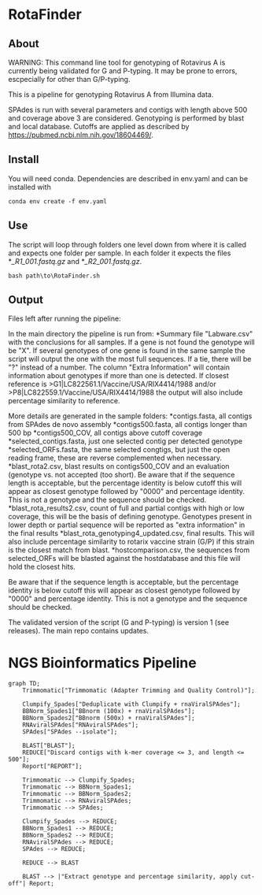# RotaFinder
## About
WARNING: This command line tool for genotyping of Rotavirus A is currently being validated for G and P-typing. It may be prone to errors, escpecially for other than G/P-typing. 

This is a pipeline for genotyping Rotavirus A from Illumina data. 

SPAdes is run with several parameters and contigs with length above 500 and coverage above 3 are considered. Genotyping is performed by blast and local database. Cutoffs are applied as described by https://pubmed.ncbi.nlm.nih.gov/18604469/. 

## Install

You will need conda. Dependencies are described in env.yaml and can be installed with 

```
conda env create -f env.yaml
```


## Use

The script will loop through folders one level down from where it is called and expects one folder per sample. In each folder it expects the files **_R1_001.fastq.gz* and **_R2_001.fastq.gz*.

```
bash path\to\RotaFinder.sh
```

## Output

Files left after running the pipeline:

In the main directory the pipeline is run from: 
*Summary file "Labware.csv" with the conclusions for all samples. If a gene is not found the genotype will be "X". If several genotypes of one gene is found in the same sample the script will output the one with the most full sequences. If a tie, there will be "?" instead of a number. The column "Extra Information" will contain information about genotypes if more than one is detected. If closest reference is >G1|LC822561.1/Vaccine/USA/RIX4414/1988 and/or >P8|LC822559.1/Vaccine/USA/RIX4414/1988 the output will also include percentage similarity to reference. 

More details are generated in the sample folders:
*contigs.fasta, all contigs from SPAdes de novo assembly
*contigs500.fasta, all contigs longer than 500 bp
*contigs500_COV, all contigs above cutoff coverage
*selected_contigs.fasta, just one selected contig per detected genotype
*selected_ORFs.fasta, the same selected congtigs, but just the open reading frame, these are reverse complemented when necessary. 
*blast_rota2.csv, blast results on contigs500_COV and an evaluation (genotype vs. not accepted (too short). Be aware that if the sequence length is acceptable, but the percentage identity is below cutoff this will appear as closest genotype followed by "0000" and percentage identity. This is not a genotype and the sequence should be checked.
*blast_rota_results2.csv, count of full and partial contigs with high or low coverage, this will be the basis of defining genotype. Genotypes present in lower depth or partial sequence will be reported as "extra information" in the final results
*blast_rota_genotyping4_updated.csv, final results. This will also include percentage similarity to rotarix vaccine strain (G/P) if this strain is the closest match from blast. 
*hostcomparison.csv, the sequences from selected_ORFs will be blasted against the hostdatabase and this file will hold the closest hits.

Be aware that if the sequence length is acceptable, but the percentage identity is below cutoff this will appear as closest genotype followed by "0000" and percentage identity. This is not a genotype and the sequence should be checked.

The validated version of the script (G and P-typing) is version 1 (see releases). The main repo contains updates.

# NGS Bioinformatics Pipeline


```mermaid
graph TD;
    Trimmomatic["Trimmomatic (Adapter Trimming and Quality Control)"];

    Clumpify_Spades["Deduplicate with Clumpify + rnaViralSPAdes"];
    BBNorm_Spades1["BBnorm (100x) + rnaViralSPAdes"];
    BBNorm_Spades2["BBnorm (500x) + rnaViralSPAdes"];
    RNAviralSPAdes["RNAviralSPAdes"];
    SPAdes["SPAdes --isolate"];

    BLAST["BLAST"];
    REDUCE["Discard contigs with k-mer coverage <= 3, and length <= 500"];
    Report["REPORT"];

    Trimmomatic --> Clumpify_Spades;
    Trimmomatic --> BBNorm_Spades1;
    Trimmomatic --> BBNorm_Spades2;
    Trimmomatic --> RNAviralSPAdes;
    Trimmomatic --> SPAdes;

    Clumpify_Spades --> REDUCE;
    BBNorm_Spades1 --> REDUCE;
    BBNorm_Spades2 --> REDUCE;
    RNAviralSPAdes --> REDUCE;
    SPAdes --> REDUCE;

    REDUCE --> BLAST

    BLAST --> |"Extract genotype and percentage similarity, apply cut-off"| Report;
